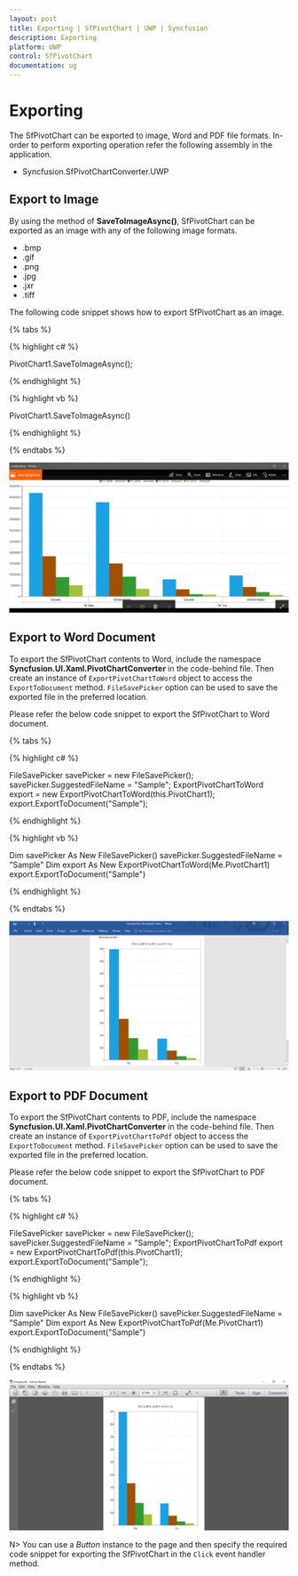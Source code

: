 ```yaml
---
layout: post
title: Exporting | SfPivotChart | UWP | Syncfusion
description: Exporting
platform: UWP
control: SfPivotChart
documentation: ug
---
```


# Exporting

The SfPivotChart can be exported to image, Word and PDF file formats. In-order to perform exporting operation refer the following assembly in the application.

* Syncfusion.SfPivotChartConverter.UWP

## Export to Image

By using the method of **SaveToImageAsync()**, SfPivotChart can be exported as an image with any of the following image formats.

* .bmp
* .gif
* .png
* .jpg
* .jxr
* .tiff

The following code snippet shows how to export SfPivotChart as an image.

{% tabs %}

{% highlight c# %}

PivotChart1.SaveToImageAsync();

{% endhighlight %}

{% highlight vb %}

PivotChart1.SaveToImageAsync()

{% endhighlight %}

{% endtabs %}

![](Exporting_images/relationalExportedImage.png)

## Export to Word Document

To export the SfPivotChart contents to Word, include the namespace **Syncfusion.UI.Xaml.PivotChartConverter** in the code-behind file. Then create an instance of `ExportPivotChartToWord` object to access the `ExportToDocument` method. `FileSavePicker` option can be used to save the exported file in the preferred location.

Please refer the below code snippet to export the SfPivotChart to Word document.

{% tabs %}
  
{% highlight c# %}

FileSavePicker savePicker = new FileSavePicker();
savePicker.SuggestedFileName = "Sample";
ExportPivotChartToWord export = new ExportPivotChartToWord(this.PivotChart1);
export.ExportToDocument("Sample");

{% endhighlight %}

{% highlight vb %}

Dim savePicker As New FileSavePicker()
savePicker.SuggestedFileName = "Sample"
Dim export As New ExportPivotChartToWord(Me.PivotChart1)
export.ExportToDocument("Sample")

{% endhighlight %}

{% endtabs %}

![](Exporting_images/relationalExportedWord.png)

## Export to PDF Document

To export the SfPivotChart contents to PDF, include the namespace **Syncfusion.UI.Xaml.PivotChartConverter** in the code-behind file. Then create an instance of `ExportPivotChartToPdf` object to access the `ExportToDocument` method. `FileSavePicker` option can be used to save the exported file in the preferred location.

Please refer the below code snippet to export the SfPivotChart to PDF document.

{% tabs %}

{% highlight c# %}

FileSavePicker savePicker = new FileSavePicker();
savePicker.SuggestedFileName = "Sample";
ExportPivotChartToPdf export = new ExportPivotChartToPdf(this.PivotChart1);
export.ExportToDocument("Sample");

{% endhighlight %}

{% highlight vb %}

Dim savePicker As New FileSavePicker()
savePicker.SuggestedFileName = "Sample"
Dim export As New ExportPivotChartToPdf(Me.PivotChart1)
export.ExportToDocument("Sample")

{% endhighlight %}

{% endtabs %}

![](Exporting_images/relationalExportedPDF.png)

N> You can use a *Button* instance to the page and then specify the required code snippet for exporting the SfPivotChart in the `Click` event handler method.